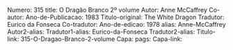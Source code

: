 Numero: 315
title: O Dragão Branco 2º volume
Autor: Anne McCaffrey
Co-autor: 
Ano-de-Publicacao: 1983
Titulo-original: The White Dragon
Tradutor: Eurico da Fonseca
Co-tradutor: 
Ano-de-edicao: 1978
alias: Anne-McCaffrey
Autor2-alias: 
Tradutor1-alias: Eurico-da-Fonseca
Tradutor2-alias: 
Titulo-link: 315-O-Dragao-Branco-2-volume
Capa: 
pags: 
Capa-link: 